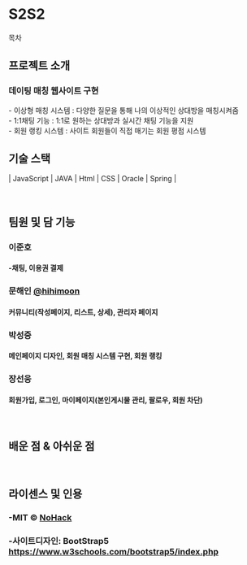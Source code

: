 # S2S2


목차

## 프로젝트 소개

### 데이팅 매칭 웹사이트 구현

<p align="justify"> 
  - 이상형 매칭 시스템 : 다양한 질문을 통해 나의 이상적인 상대방을 매칭시켜줌<br>
  - 1:1채팅 기능 : 1:1로 원하는 상대방과 실시간 채팅 기능을 지원<br>
  - 회원 랭킹 시스템 : 사이트 회원들이 직접 매기는 회원 평점 시스템

<br>

## 기술 스택


| JavaScript | JAVA       |  Html    |  CSS   |  Oracle   |  Spring  |

<br>

## 팀원 및 담 기능

### 이준호
####  -채팅, 이용권 결제


### 문해인 [@hihimoon](https://github.com/hihimoon)
#### 커뮤니티(작성페이지, 리스트, 상세), 관리자 페이지


### 박성중
#### 메인페이지 디자인, 회원 매칭 시스템 구현, 회원 랭킹


### 장선웅
#### 회원가입, 로그인, 마이페이지(본인게시물 관리, 팔로우, 회원 차단)


<br>

## 배운 점 & 아쉬운 점

<p align="justify">

</p>

<br>

## 라이센스 및 인용

### -MIT &copy; [NoHack](mailto:lbjp114@gmail.com)<br>
### -사이트디자인: BootStrap5 https://www.w3schools.com/bootstrap5/index.php

<!-- Stack Icon Refernces -->

[js]: /images/stack/javascript.svg
[css]: /images/stack/css.svg
[html]: /images/stack/html.svg
[java]: /images/stack/java.png 
[oracle]: /images/stack/oracle.png
[spring]: /images/stack/spring-96.svg
